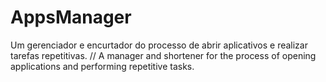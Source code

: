 # AppsManager
Um gerenciador e encurtador do processo de abrir aplicativos e realizar tarefas repetitivas. // A manager and shortener for the process of opening applications and performing repetitive tasks.

